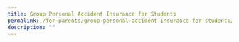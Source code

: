 ```yaml
---
title: Group Personal Accident Insurance for Students
permalink: /for-parents/group-personal-accident-insurance-for-students/
description: ""
---
```

